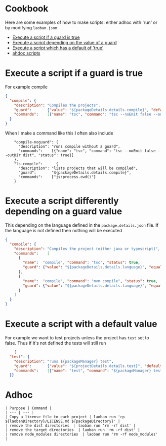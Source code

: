 # Cookbook

Here are some examples of how to make scripts: either adhoc with 'run' or by modifying `laoban.json`

* [Execute a script if a guard is true](#guardTrue)
* [Execute a script depending on the value of a guard](#guardValue)
* [Execute a script which has a default of 'true'](#guardDefault)
* [ahdoc scripts](#adhoc)

<div id="guardTrue"></div>

# Execute a script if a guard is true

For example compile

```json
{
  "compile": {
    "description": "Compiles the projects",
    "guard":       {"value": "${packageDetails.details.compile}", "default": true},
    "commands":    [{"name": "tsc", "command": "tsc --noEmit false --outDir dist", "status": true}]
  }
}
```

When I make a command like this I often also include

```shell
    "compile-noguard": {
      "description": "runs compile without a guard",
      "commands":    [{"name": "tsc", "command": "tsc --noEmit false --outDir dist", "status": true}]
    },
    "ls-compile":      {
      "description": "lists projects that will be compiled",
      "guard":       "${packageDetails.details.compile}",
      "commands":    ["js:process.cwd()"]
    }
```

# Execute a script differently depending on a guard value <a name="guardValue"></a>

This depending on the language defined in the `package.details.json` file. If the language is not defined then nothing
will be executed

```json
{
  "compile": {
    "description": "Compiles the project (either java or typescript)",
    "commands":    [
      {
        "name":  "compile", "command": "tsc", "status": true,
        "guard": {"value": "${packageDetails.details.language}", "equals": "typescript"}
      },
      {
        "name":  "compile", "command": "mvn compile", "status": true,
        "guard": {"value": "${packageDetails.details.language}", "equals": "java"}
      }
    ]
  }
}
```

# Execute a script with a default value<a name="guardDefault"></a>

For example we want to test projects unless the project has `test` set to false. Thus if it's not defined the tests will
still run

```json
    {
  "test": {
    "description": "runs ${packageManager} test",
    "guard":       {"value": "${projectDetails.details.test}", "default": true},
    "commands":    [{"name": "test", "command": "${packageManager} test", "status": true}]
  }}
```

# Adhoc<a name="adhoc"></a>

```shell
| Purpose | Command |
| --- | --- |
| Copy a license file to each project | laoban run 'cp ${laobanDirectory}/LICENSE.md ${packageDirectory}' |
| remove the dist directories  | laoban run 'rm -rf dist' |
| remove the target directories  | laoban run 'rm -rf dist' |
| remove node_modules directories  | laoban run 'rm -rf node_modules' |
